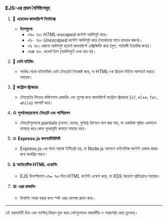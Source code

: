 

### EJS-এর প্রধান বৈশিষ্ট্যসমূহ

1. 📝 **এম্বেডেড জাভাস্ক্রিপ্ট সিনট্যাক্স**
   - **ট্যাগগুলো**:
     - `<%= %>`: *HTML-escaped* কন্টেন্ট আউটপুট করে।
     - `<%- %>`: *Unescaped* কন্টেন্ট আউটপুট করে (সতর্কতার সাথে ব্যবহার করুন)।
     - `<% %>`: কোনো আউটপুট ছাড়াই জাভাস্ক্রিপ্ট এক্সিকিউট করে (লুপ, শর্তাবলী ইত্যাদির জন্য)।
     - `<%# %>`: *কমেন্ট* ট্যাগ (আউটপুটে দেখা যায় না)।

2. 🔗 **ডেটা বাইন্ডিং**
   - সার্ভার থেকে ডাইনামিক ডেটা টেমপ্লেটে ইনজেক্ট করে, যা HTML-কে রিয়েল-টাইমে আপডেট করতে সহায়ক।

3. 🔄 **কন্ট্রোল স্ট্রাকচার**
   - টেমপ্লেটের ভিতরে কন্ডিশনাল রেন্ডারিং এবং লুপের জন্য জাভাস্ক্রিপ্ট কন্ট্রোল স্ট্রাকচার (`if`, `else`, `for`, `while`) সাপোর্ট করে।

4. ♻️ **পুনর্ব্যবহারযোগ্য টেমপ্লেট এবং পার্শিয়ালস**
   - টেমপ্লেটগুলোকে *partials* (যেমন: হেডার, ফুটার) হিসেবে ভাগ করা যায়, যা একাধিক পৃষ্ঠায় একসাথে ব্যবহার করে কোড পুনরাবৃত্তি কমাতে সাহায্য করে।

5. ⚙️ **Express.js কমপ্যাটিবিলিটি**
   - Express.js-এর সাথে সহজে ইন্টিগ্রেট হয়, যা Node.js অ্যাপসে ডাইনামিক কন্টেন্ট রেন্ডার করার জন্য জনপ্রিয় পছন্দ।

6. 🔒 **অটোমেটিক HTML এস্কেপিং**
   - EJS ডিফল্টভাবে `<%= %>` দিয়ে HTML কন্টেন্ট এস্কেপ করে, যা XSS আক্রমণ প্রতিরোধে সহায়ক।

7. 🛠️ **এরর হ্যান্ডলিং**
   - ডিবাগিং সহজ করার জন্য স্পষ্ট এরর মেসেজ প্রদান করে।

---

এই ফরম্যাটটি চিহ্ন এবং সংক্ষিপ্ত বিবরণ যুক্ত করে নোটগুলোকে আকর্ষণীয় ও সহজপাঠ্য করে তুলেছে।
